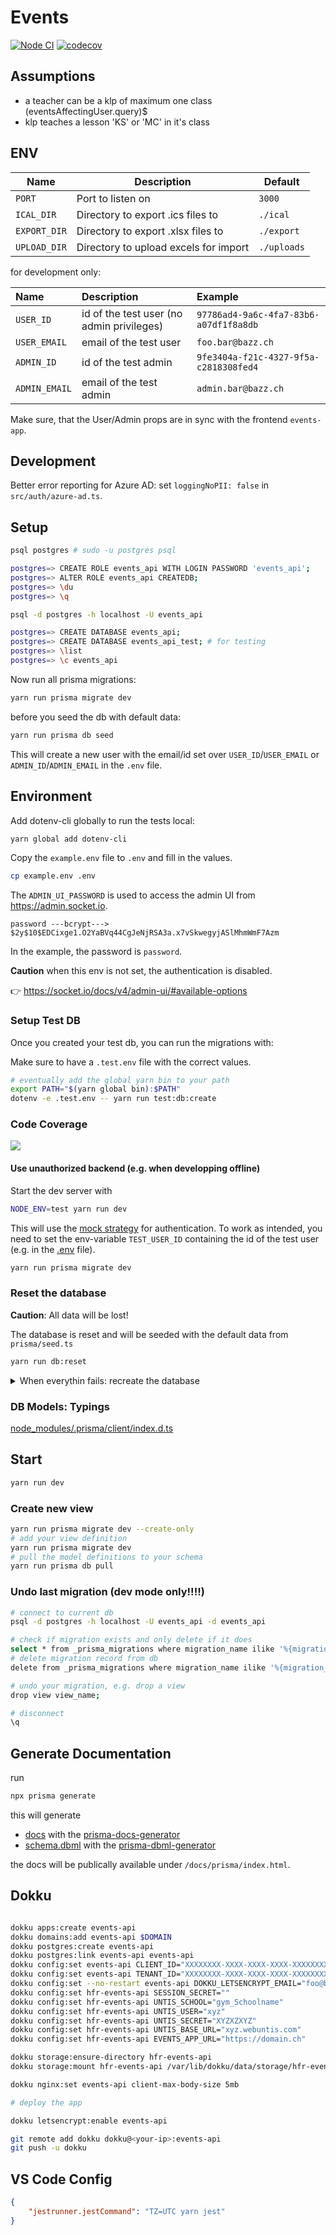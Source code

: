 # Events

[![Node CI](https://github.com/lebalz/events-api/actions/workflows/main.yml/badge.svg)](https://github.com/lebalz/events-api/actions/workflows/main.yml) [![codecov](https://codecov.io/gh/lebalz/events-api/graph/badge.svg?token=O9E8JNGEHN)](https://codecov.io/gh/lebalz/events-api)

## Assumptions
- a teacher can be a klp of maximum one class (eventsAffectingUser.query)$
- klp teaches a lesson 'KS' or 'MC' in it's class


## ENV

| Name         | Description                           | Default     |
|--------------|---------------------------------------|-------------|
| `PORT`       | Port to listen on                     | `3000`      |
| `ICAL_DIR`   | Directory to export .ics files to     | `./ical`    |
| `EXPORT_DIR` | Directory to export .xlsx files to    | `./export`  |
| `UPLOAD_DIR` | Directory to upload excels for import | `./uploads` |

for development only:

| Name          | Description                               | Example                                |
|:--------------|:------------------------------------------|:---------------------------------------|
| `USER_ID`     | id of the test user (no admin privileges) | `97786ad4-9a6c-4fa7-83b6-a07df1f8a8db` |
| `USER_EMAIL`  | email of the test user                    | `foo.bar@bazz.ch`                      |
| `ADMIN_ID`    | id of the test admin                      | `9fe3404a-f21c-4327-9f5a-c2818308fed4` |
| `ADMIN_EMAIL` | email of the test admin                   | `admin.bar@bazz.ch`                    |

Make sure, that the User/Admin props are in sync with the frontend `events-app`.

## Development

Better error reporting for Azure AD: set `loggingNoPII: false` in `src/auth/azure-ad.ts`.

## Setup

```bash
psql postgres # sudo -u postgres psql

postgres=> CREATE ROLE events_api WITH LOGIN PASSWORD 'events_api';
postgres=> ALTER ROLE events_api CREATEDB;
postgres=> \du
postgres=> \q

psql -d postgres -h localhost -U events_api

postgres=> CREATE DATABASE events_api;
postgres=> CREATE DATABASE events_api_test; # for testing
postgres=> \list
postgres=> \c events_api
```

Now run all prisma migrations:

```bash
yarn run prisma migrate dev
```

before you seed the db with default data:

```bash
yarn run prisma db seed
```

This will create a new user with the email/id set over `USER_ID`/`USER_EMAIL` or `ADMIN_ID`/`ADMIN_EMAIL` in the `.env` file.


## Environment

Add dotenv-cli globally to run the tests local:

```bash
yarn global add dotenv-cli
```

Copy the `example.env` file to `.env` and fill in the values.

```bash
cp example.env .env
```

The `ADMIN_UI_PASSWORD` is used to access the admin UI from https://admin.socket.io. 

```
password ---bcrypt---> $2y$10$EDCixge1.O2YaBVq44CgJeNjRSA3a.x7vSkwegyjASlMhmWmF7Azm
```
In the example, the password is `password`. 

**Caution** when this env is not set, the authentication is disabled.

👉 https://socket.io/docs/v4/admin-ui/#available-options

### Setup Test DB

Once you created your test db, you can run the migrations with:

Make sure to have a `.test.env` file with the correct values.

```bash
# eventually add the global yarn bin to your path
export PATH="$(yarn global bin):$PATH"
dotenv -e .test.env -- yarn run test:db:create
```

### Code Coverage

![](https://codecov.io/gh/lebalz/events-api/graphs/sunburst.svg?token=O9E8JNGEHN)


#### Use unauthorized backend (e.g. when developping offline)

Start the dev server with

```bash
NODE_ENV=test yarn run dev
```

This will use the [mock strategy](src/auth/mock.ts) for authentication. To work as intended, you need to set the env-variable `TEST_USER_ID` containing the id of the test user (e.g. in the [.env](.env) file).

```bash
yarn run prisma migrate dev
```

### Reset the database

**Caution**: All data will be lost!

The database is reset and will be seeded with the default data from `prisma/seed.ts`

```bash
yarn run db:reset
```

<details>
<summary>When everythin fails: recreate the database</summary>

```bash
psql -d postgres -h localhost -U events_api


postgres=> DROP DATABASE events_api;
postgres=> CREATE DATABASE events_api;
postgres=> \q

yarn run prisma migrate dev
```

</details>

### DB Models: Typings

[node_modules/.prisma/client/index.d.ts](node_modules/.prisma/client/index.d.ts)

## Start

```bash
yarn run dev
```

### Create new view

```bash
yarn run prisma migrate dev --create-only
# add your view definition
yarn run prisma migrate dev
# pull the model definitions to your schema
yarn run prisma db pull
```

### Undo last migration (dev mode only!!!!)

```bash
# connect to current db
psql -d postgres -h localhost -U events_api -d events_api

# check if migration exists and only delete if it does
select * from _prisma_migrations where migration_name ilike '%{migration_name}%'
# delete migration record from db
delete from _prisma_migrations where migration_name ilike '%{migration_name}%'

# undo your migration, e.g. drop a view
drop view view_name;

# disconnect
\q
```

## Generate Documentation

run

```bash
npx prisma generate
```

this will generate
- [docs](public/prisma-docs/index.html) with the [prisma-docs-generator](https://github.com/pantharshit00/prisma-docs-generator)
- [schema.dbml](prisma/dbml/schema.dbml) with the [prisma-dbml-generator](https://notiz.dev/blog/prisma-dbml-generator)

the docs will be publically available under `/docs/prisma/index.html`.

## Dokku



```sh

dokku apps:create events-api
dokku domains:add events-api $DOMAIN
dokku postgres:create events-api
dokku postgres:link events-api events-api
dokku config:set events-api CLIENT_ID="XXXXXXXX-XXXX-XXXX-XXXX-XXXXXXXXXXXX"
dokku config:set events-api TENANT_ID="XXXXXXXX-XXXX-XXXX-XXXX-XXXXXXXXXXXX"
dokku config:set --no-restart events-api DOKKU_LETSENCRYPT_EMAIL="foo@bar.ch"
dokku config:set hfr-events-api SESSION_SECRET=""
dokku config:set hfr-events-api UNTIS_SCHOOL="gym_Schoolname"
dokku config:set hfr-events-api UNTIS_USER="xyz"
dokku config:set hfr-events-api UNTIS_SECRET="XYZXZXYZ"
dokku config:set hfr-events-api UNTIS_BASE_URL="xyz.webuntis.com"
dokku config:set hfr-events-api EVENTS_APP_URL="https://domain.ch"

dokku storage:ensure-directory hfr-events-api
dokku storage:mount hfr-events-api /var/lib/dokku/data/storage/hfr-events-api/ical:/app/ical

dokku nginx:set events-api client-max-body-size 5mb

# deploy the app

dokku letsencrypt:enable events-api
```

```sh
git remote add dokku dokku@<your-ip>:events-api
git push -u dokku
```

## VS Code Config

```json title=settings.json
{
    "jestrunner.jestCommand": "TZ=UTC yarn jest"
}
```